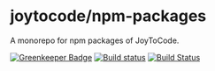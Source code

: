 # joytocode/npm-packages

A monorepo for npm packages of JoyToCode.

[![Greenkeeper Badge](https://badges.greenkeeper.io/joytocode/npm-packages.svg)](https://greenkeeper.io/)
[![Build status](https://ci.appveyor.com/api/projects/status/kdqreo9glb7ukmgc?svg=true)](https://ci.appveyor.com/project/nmchau/npm-packages-v9htx)
[![Build Status](https://travis-ci.org/joytocode/npm-packages.svg)](https://travis-ci.org/joytocode/npm-packages)
